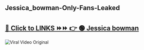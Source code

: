 
 ## Jessica_bowman-Only-Fans-Leaked

# <h2><a href="https://clipsfans.com/Jessica_bowman&ref=git">🔗 Click to LINKS ⏩⏩ 👉 🟢 Jessica bowman </a></h2>

<a href="https://clipsfans.com/Jessica_bowman&ref=git" rel="nofollow" data-target="animated-image.originalLink"><img src="https://i.ibb.co.com/xMMVF88/686577567.gif" alt="Viral Video Original" style="max-width: 100%; display: inline-block;" data-target="animated-image.originalImage"></a>
